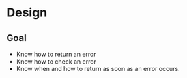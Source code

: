 # Design

## Goal

- Know how to return an error
- Know how to check an error
- Know when and how to return as soon as an error occurs.
